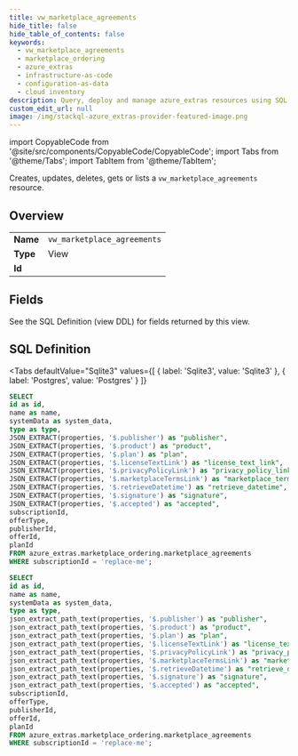 ```yaml
--- 
title: vw_marketplace_agreements
hide_title: false
hide_table_of_contents: false
keywords:
  - vw_marketplace_agreements
  - marketplace_ordering
  - azure_extras
  - infrastructure-as-code
  - configuration-as-data
  - cloud inventory
description: Query, deploy and manage azure_extras resources using SQL
custom_edit_url: null
image: /img/stackql-azure_extras-provider-featured-image.png
---
```


import CopyableCode from '@site/src/components/CopyableCode/CopyableCode';
import Tabs from '@theme/Tabs';
import TabItem from '@theme/TabItem';

Creates, updates, deletes, gets or lists a <code>vw_marketplace_agreements</code> resource.

## Overview
<table><tbody>
<tr><td><b>Name</b></td><td><code>vw_marketplace_agreements</code></td></tr>
<tr><td><b>Type</b></td><td>View</td></tr>
<tr><td><b>Id</b></td><td><CopyableCode code="azure_extras.marketplace_ordering.vw_marketplace_agreements" /></td></tr>
</tbody></table>

## Fields

See the SQL Definition (view DDL) for fields returned by this view.

## SQL Definition

<Tabs
defaultValue="Sqlite3"
values={[
{ label: 'Sqlite3', value: 'Sqlite3' },
{ label: 'Postgres', value: 'Postgres' }
]}
>
<TabItem value="Sqlite3">

```sql
SELECT
id as id,
name as name,
systemData as system_data,
type as type,
JSON_EXTRACT(properties, '$.publisher') as "publisher",
JSON_EXTRACT(properties, '$.product') as "product",
JSON_EXTRACT(properties, '$.plan') as "plan",
JSON_EXTRACT(properties, '$.licenseTextLink') as "license_text_link",
JSON_EXTRACT(properties, '$.privacyPolicyLink') as "privacy_policy_link",
JSON_EXTRACT(properties, '$.marketplaceTermsLink') as "marketplace_terms_link",
JSON_EXTRACT(properties, '$.retrieveDatetime') as "retrieve_datetime",
JSON_EXTRACT(properties, '$.signature') as "signature",
JSON_EXTRACT(properties, '$.accepted') as "accepted",
subscriptionId,
offerType,
publisherId,
offerId,
planId
FROM azure_extras.marketplace_ordering.marketplace_agreements
WHERE subscriptionId = 'replace-me';
```

</TabItem>
<TabItem value="Postgres">

```sql
SELECT
id as id,
name as name,
systemData as system_data,
type as type,
json_extract_path_text(properties, '$.publisher') as "publisher",
json_extract_path_text(properties, '$.product') as "product",
json_extract_path_text(properties, '$.plan') as "plan",
json_extract_path_text(properties, '$.licenseTextLink') as "license_text_link",
json_extract_path_text(properties, '$.privacyPolicyLink') as "privacy_policy_link",
json_extract_path_text(properties, '$.marketplaceTermsLink') as "marketplace_terms_link",
json_extract_path_text(properties, '$.retrieveDatetime') as "retrieve_datetime",
json_extract_path_text(properties, '$.signature') as "signature",
json_extract_path_text(properties, '$.accepted') as "accepted",
subscriptionId,
offerType,
publisherId,
offerId,
planId
FROM azure_extras.marketplace_ordering.marketplace_agreements
WHERE subscriptionId = 'replace-me';
```

</TabItem>
</Tabs>

